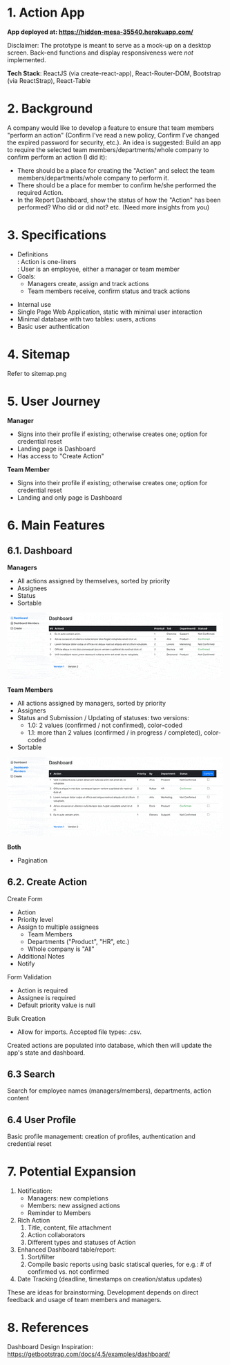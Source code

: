 # 1. Action App

**App deployed at: https://hidden-mesa-35540.herokuapp.com/**

Disclaimer: The prototype is meant to serve as a mock-up on a desktop screen. Back-end functions and display responsiveness were *not* implemented.

**Tech Stack**: ReactJS (via create-react-app), React-Router-DOM, Bootstrap (via ReactStrap), React-Table

# 2. Background

A company would like to develop a feature to ensure that team members "perform an action" (Confirm I've read a new policy, Confirm I've changed the expired password for security, etc.). An idea is suggested: Build an app to require the selected team members/departments/whole company to confirm perform an action (I did it):

- There should be a place for creating the "Action" and select the team members/departments/whole company to perform it.
- There should be a place for member to confirm he/she performed the required Action.
- In the Report Dashboard, show the status of how the "Action" has been performed? Who did or did not? etc. (Need more insights from you)

# 3. Specifications 
- Definitions <br>
: Action is one-liners <br>
: User is an employee, either a manager or team member
- Goals:
  - Managers create, assign and track actions
  - Team members receive, confirm status and track actions

* Internal use
* Single Page Web Application, static with minimal user interaction
* Minimal database with two tables: users, actions 
* Basic user authentication

# 4. Sitemap 
Refer to sitemap.png

# 5. User Journey

**Manager**

- Signs into their profile if existing; otherwise creates one; option for credential reset
- Landing page is Dashboard
- Has access to "Create Action"

**Team Member**

- Signs into their profile if existing; otherwise creates one; option for credential reset
- Landing and only page is Dashboard

# 6. Main Features

## 6.1. Dashboard

**Managers**
- All actions assigned by themselves, sorted by priority
- Assignees
- Status
- Sortable

![](sortTable.gif)

**Team Members**
- All actions assigned by managers, sorted by priority
- Assigners
- Status and Submission / Updating of statuses: two versions:
  - 1.0: 2 values (confirmed / not confirmed), color-coded
  - 1.1: more than 2 values (confirmed / in progress / completed), color-coded
- Sortable

![](confirmCheckbox.gif)

**Both**
- Pagination

## 6.2. Create Action

Create Form
  - Action
  - Priority level
  - Assign to multiple assignees
    - Team Members
    - Departments ("Product", "HR", etc.)
    - Whole company is "All"
  - Additional Notes
  - Notify

Form Validation
- Action is required
- Assignee is required
- Default priority value is null

Bulk Creation
  - Allow for imports. Accepted file types: .csv.

Created actions are populated into database, which then will update the app's state and dashboard.

## 6.3 Search

  Search for employee names (managers/members), departments, action content

## 6.4 User Profile

Basic profile management: creation of profiles, authentication and credential reset
  
# 7. Potential Expansion

1. Notification:
   - Managers: new completions
   - Members: new assigned actions
   - Reminder to Members
2. Rich Action
   1. Title, content, file attachment
   2. Action collaborators
   3. Different types and statuses of Action
3. Enhanced Dashboard table/report:
   1. Sort/filter
   2. Compile basic reports using basic statiscal queries, for e.g.: # of confirmed vs. not confirmed 
4. Date Tracking (deadline, timestamps on creation/status updates)

These are ideas for brainstorming. Development depends on direct feedback and usage of team members and managers.

# 8. References

Dashboard Design Inspiration: https://getbootstrap.com/docs/4.5/examples/dashboard/